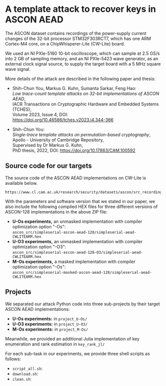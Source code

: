 # A template attack to recover keys in ASCON AEAD

The ASCON dataset contains recordings of the power-supply current changes of the 32-bit processor STM32F303RCT7, which has one ARM Cortex-M4 core, on a ChipWhisperer-Lite (CW-Lite) board.

We used an NI PXIe-5160 10-bit oscilloscope, which can sample at 2.5 GS/s into 2 GB of sampling memory, and an NI PXIe-5423 wave generator, as an external clock signal source, to supply the target board with a 5 MHz square wave signal.

More details of the attack are described in the following paper and thesis:

 -  Shih-Chun You, Markus G. Kuhn, Sumanta Sarkar, Feng Hao:   
    _Low trace-count template attacks on 32-bit implementations of ASCON AEAD_,  
    IACR Transactions on Cryptographic Hardware and Embedded Systems (TCHES),  
    Volume 2023, Issue 4, DOI: https://doi.org/10.46586/tches.v2023.i4.344-366  

 -  Shih-Chun You:  
    _Single-trace template attacks on permutation-based cryptography_,  
    Apollo - University of Cambridge Repository,  
    Supervised by Dr Markus G. Kuhn,  
    PhD thesis, 2022, DOI: https://doi.org/10.17863/CAM.100592  

## Source code for our targets

The source code of the ASCON AEAD implementations on CW-Lite is available below.

	https://www.cl.cam.ac.uk/research/security/datasets/ascon/src_recording/ascon_src_website.zip

With the parameters and software version that we stated in our paper, we also include the following compiled HEX files for three different versions of ASCON-128 implementations in the above ZIP file:  

 -  **U-Os experiments,** an unmasked implementation with compiler optimization option "-Os":  
    `ascon_src/simpleserial-ascon-aead-128/simpleserial-aead-CWLITEARM.hex`
 -  **U-O3 experiments,** an unmasked implementation with compiler optimization option "-O3":  
    `ascon_src/simpleserial-ascon-aead-128-O3/simpleserial-aead-CWLITEARM.hex`
 -  **M-Os experiments,** a masked implementation with compiler optimization option "-Os":  
    `ascon_src/simpleserial-masked-ascon-aead-128/simpleserial-aead-CWLITEARM.hex`

## Projects

We separated our attack Python code into three sub-projects by their target ASCON AEAD implementations:

 -  **U-Os experiments:** in `project_U-Os/`
 -  **U-O3 experiments:** in `project_U-O3/`
 -  **M-Os experiments:** in `project_M-Os/`

Meanwhile, we provided an additional Julia implementation of key enumeration and rank estimation in `key_rank_jl/`  

For each sub-task in our experiments, we provide three shell scripts as follows:  

 -  `script_all.sh`:
 -  `download.sh`:
 -  `clean.sh`:
